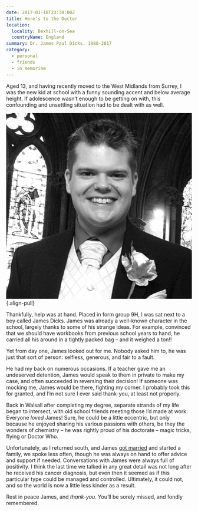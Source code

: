 ```yaml
---
date: 2017-01-18T23:30:00Z
title: Here’s to the Doctor
location:
  locality: Bexhill-on-Sea
  countryName: England
summary: Dr. James Paul Dicks, 1980-2017
category:
  - personal
  - friends
  - in_memoriam
---
```


Aged 13, and having recently moved to the West Midlands from Surrey, I was the new kid at school with a funny sounding accent and below average height. If adolescence wasn’t enough to be getting on with, this confounding and unsettling situation had to be dealt with as well.

![James at his wedding in 2009.](../media/2017/018/a1/james_dicks.jpg)
{.align-pull}

Thankfully, help was at hand. Placed in form group 9H, I was sat next to a boy called James Dicks. James was already a well-known character in the school, largely thanks to some of his strange ideas. For example, convinced that we should have workbooks from previous school years to hand, he carried all his around in a tightly packed bag – and it weighed a ton!!

Yet from day one, James looked out for me. Nobody asked him to, he was just that sort of person: selfless, generous, and fair to a fault.

He had my back on numerous occasions. If a teacher gave me an undeserved detention, James would speak to them in private to make my case, and often succeeded in reversing their decision! If someone was mocking me, James would be there, fighting my corner. I probably took this for granted, and I’m not sure I ever said thank-you, at least not properly.

Back in Walsall after completing my degree, separate strands of my life began to intersect, with old school friends meeting those I’d made at work. Everyone _loved_ James! Sure, he could be a little eccentric, but only because he enjoyed sharing his various passions with others, be they the wonders of chemistry – he was rightly proud of his doctorate – magic tricks, flying or Doctor Who.

Unfortunately, as I returned south, and James [got married](https://www.flickr.com/photos/paulrobertlloyd/albums/72157622839452169) and started a family, we spoke less often, though he was always on hand to offer advice and support if needed. Conversations with James were always full of positivity. I think the last time we talked in any great detail was not long after he received his cancer diagnosis, but even then it seemed as if this particular type could be managed and controlled. Ultimately, it could not, and so the world is now a little less kinder as a result.

Rest in peace James, and _thank-you_. You’ll be sorely missed, and fondly remembered.
